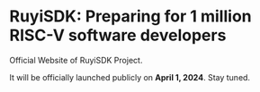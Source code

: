 # RuyiSDK: Preparing for 1 million RISC-V software developers

Official Website of RuyiSDK Project.

It will be officially launched publicly on **April 1, 2024**. Stay tuned.
